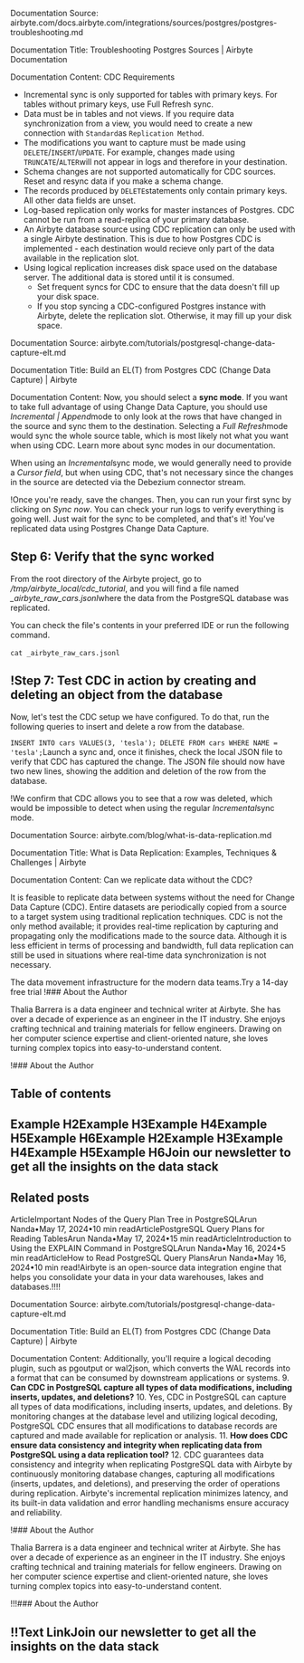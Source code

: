 Documentation Source:
airbyte.com/docs.airbyte.com/integrations/sources/postgres/postgres-troubleshooting.md

Documentation Title:
Troubleshooting Postgres Sources | Airbyte Documentation

Documentation Content:
CDC Requirements​

* Incremental sync is only supported for tables with primary keys. For tables without primary keys, use Full Refresh sync.
* Data must be in tables and not views. If you require data synchronization from a view, you would need to create a new connection with `Standard`as `Replication Method`.
* The modifications you want to capture must be made using `DELETE`/`INSERT`/`UPDATE`. For example, changes made using `TRUNCATE`/`ALTER`will not appear in logs and therefore in your destination.
* Schema changes are not supported automatically for CDC sources. Reset and resync data if you make a schema change.
* The records produced by `DELETE`statements only contain primary keys. All other data fields are unset.
* Log-based replication only works for master instances of Postgres. CDC cannot be run from a read-replica of your primary database.
* An Airbyte database source using CDC replication can only be used with a single Airbyte destination. This is due to how Postgres CDC is implemented - each destination would recieve only part of the data available in the replication slot.
* Using logical replication increases disk space used on the database server. The additional data is stored until it is consumed.
	+ Set frequent syncs for CDC to ensure that the data doesn't fill up your disk space.
	+ If you stop syncing a CDC-configured Postgres instance with Airbyte, delete the replication slot. Otherwise, it may fill up your disk space.



Documentation Source:
airbyte.com/tutorials/postgresql-change-data-capture-elt.md

Documentation Title:
Build an EL(T) from Postgres CDC (Change Data Capture) | Airbyte

Documentation Content:
Now, you should select a **sync mode**. If you want to take full advantage of using Change Data Capture, you should use *Incremental | Append*mode to only look at the rows that have changed in the source and sync them to the destination. Selecting a *Full Refresh*mode would sync the whole source table, which is most likely not what you want when using CDC. Learn more about sync modes in our documentation.

When using an *Incremental*sync mode, we would generally need to provide a *Cursor field*, but when using CDC, that's not necessary since the changes in the source are detected via the Debezium connector stream.

!Once you're ready, save the changes. Then, you can run your first sync by clicking on *Sync now*. You can check your run logs to verify everything is going well. Just wait for the sync to be completed, and that's it! You've replicated data using Postgres Change Data Capture.

Step 6: Verify that the sync worked
-----------------------------------

From the root directory of the Airbyte project, go to */tmp/airbyte\_local/cdc\_tutorial*, and you will find a file named *\_airbyte\_raw\_cars.jsonl*where the data from the PostgreSQL database was replicated.

You can check the file's contents in your preferred IDE or run the following command.

`cat _airbyte_raw_cars.jsonl`‍

!Step 7: Test CDC in action by creating and deleting an object from the database
-------------------------------------------------------------------------------

Now, let's test the CDC setup we have configured. To do that, run the following queries to insert and delete a row from the database.

`INSERT INTO cars VALUES(3, 'tesla');
DELETE FROM cars WHERE NAME = 'tesla';`Launch a sync and, once it finishes, check the local JSON file to verify that CDC has captured the change. The JSON file should now have two new lines, showing the addition and deletion of the row from the database. 

!We confirm that CDC allows you to see that a row was deleted, which would be impossible to detect when using the regular *Incremental*sync mode.



Documentation Source:
airbyte.com/blog/what-is-data-replication.md

Documentation Title:
What is Data Replication: Examples, Techniques & Challenges | Airbyte

Documentation Content:
Can we replicate data without the CDC?

It is feasible to replicate data between systems without the need for Change Data Capture (CDC). Entire datasets are periodically copied from a source to a target system using traditional replication techniques. CDC is not the only method available; it provides real-time replication by capturing and propagating only the modifications made to the source data. Although it is less efficient in terms of processing and bandwidth, full data replication can still be used in situations where real-time data synchronization is not necessary.

The data movement infrastructure for the modern data teams.Try a 14-day free trial !### About the Author

Thalia Barrera is a data engineer and technical writer at Airbyte. She has over a decade of experience as an engineer in the IT industry. She enjoys crafting technical and training materials for fellow engineers. Drawing on her computer science expertise and client-oriented nature, she loves turning complex topics into easy-to-understand content.

!### About the Author

Table of contents
-----------------

Example H2Example H3Example H4Example H5Example H6Example H2Example H3Example H4Example H5Example H6Join our newsletter to get all the insights on the data stack
-------------------------------------------------------------

Related posts
-------------

ArticleImportant Nodes of the Query Plan Tree in PostgreSQLArun Nanda•May 17, 2024•10 min readArticlePostgreSQL Query Plans for Reading TablesArun Nanda•May 17, 2024•15 min readArticleIntroduction to Using the EXPLAIN Command in PostgreSQLArun Nanda•May 16, 2024•5 min readArticleHow to Read PostgreSQL Query PlansArun Nanda•May 16, 2024•10 min read!Airbyte is an open-source data integration engine that helps you consolidate your data in your data warehouses, lakes and databases.!!!!



Documentation Source:
airbyte.com/tutorials/postgresql-change-data-capture-elt.md

Documentation Title:
Build an EL(T) from Postgres CDC (Change Data Capture) | Airbyte

Documentation Content:
Additionally, you'll require a logical decoding plugin, such as pgoutput or wal2json, which converts the WAL records into a format that can be consumed by downstream applications or systems.
9. **Can CDC in PostgreSQL capture all types of data modifications, including inserts, updates, and deletions?**
10. Yes, CDC in PostgreSQL can capture all types of data modifications, including inserts, updates, and deletions. By monitoring changes at the database level and utilizing logical decoding, PostgreSQL CDC ensures that all modifications to database records are captured and made available for replication or analysis.
11. **How does CDC ensure data consistency and integrity when replicating data from PostgreSQL using a data replication tool?**
12. CDC guarantees data consistency and integrity when replicating PostgreSQL data with Airbyte by continuously monitoring database changes, capturing all modifications (inserts, updates, and deletions), and preserving the order of operations during replication. Airbyte's incremental replication minimizes latency, and its built-in data validation and error handling mechanisms ensure accuracy and reliability.

!### About the Author

Thalia Barrera is a data engineer and technical writer at Airbyte. She has over a decade of experience as an engineer in the IT industry. She enjoys crafting technical and training materials for fellow engineers. Drawing on her computer science expertise and client-oriented nature, she loves turning complex topics into easy-to-understand content.

!!!### About the Author

!!Text LinkJoin our newsletter to get all the insights on the data stack
-------------------------------------------------------------



